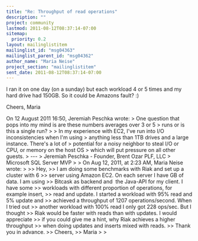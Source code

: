 ```yaml
---
title: "Re: Throughput of read operations"
description: ""
project: community
lastmod: 2011-08-12T08:37:14-07:00
sitemap:
  priority: 0.2
layout: mailinglistitem
mailinglist_id: "msg04363"
mailinglist_parent_id: "msg04362"
author_name: "Maria Neise"
project_section: "mailinglistitem"
sent_date: 2011-08-12T08:37:14-07:00
---
```



I ran it on one day (on a sunday) but each workload 4 or 5 times and
my hard drive had 150GB.
So it could be Amazons fault? :)

Cheers,
Maria

On 12 August 2011 16:50, Jeremiah Peschka  wrote:
&gt; One question that pops into my mind is are these numbers averages over 3 or 5 
&gt; runs or is this a single run?
&gt;
&gt; In my experience with EC2, I've run into I/O inconsistencies when I'm using 
&gt; anything less than 1TB drives and a large instance. There's a lot of 
&gt; potential for a noisy neighbor to steal I/O or CPU, or memory on the host OS 
&gt; which will put pressure on all other guests.
&gt; ---
&gt; Jeremiah Peschka - Founder, Brent Ozar PLF, LLC
&gt; Microsoft SQL Server MVP
&gt;
&gt; On Aug 12, 2011, at 2:23 AM, Maria Neise wrote:
&gt;
&gt;&gt; Hey,
&gt;&gt; I am doing some benchmarks with Riak and set up a cluster with 6
&gt;&gt; server using Amazon EC2. On each server I have GB of data. I am using
&gt;&gt; Bitcask as backend and  the Java-API for my client. I have some
&gt;&gt; workloads with different proportion of operations, for example insert,
&gt;&gt; read and update. I started a workload with 95% read and 5% update and
&gt;&gt; achieved a throughput of 1207 operations/second. When I tried out
&gt;&gt; another workload with 100% read I only got 228 ops/sec. But I thought
&gt;&gt; Riak would be faster with reads than with updates. I would appreciate
&gt;&gt; if you could give me a hint, why Riak achieves a higher throughput
&gt;&gt; when doing updates and inserts mixed with reads.
&gt;&gt; Thank you in advance.
&gt;&gt; Cheers,
&gt;&gt; Maria
&gt;
&gt;

